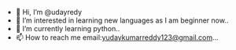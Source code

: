 - 👋 Hi, I’m @udayredy
- 👀 I’m interested in learning new languages as I am beginner now..
- 🌱 I’m currently learning python..
- 📫 How to reach me email:yudaykumarreddy123@gmail.com...

<!---
udayredy/udayredy is a ✨ special ✨ repository because its `README.md` (this file) appears on your GitHub profile.
You can click the Preview link to take a look at your changes.
--->
